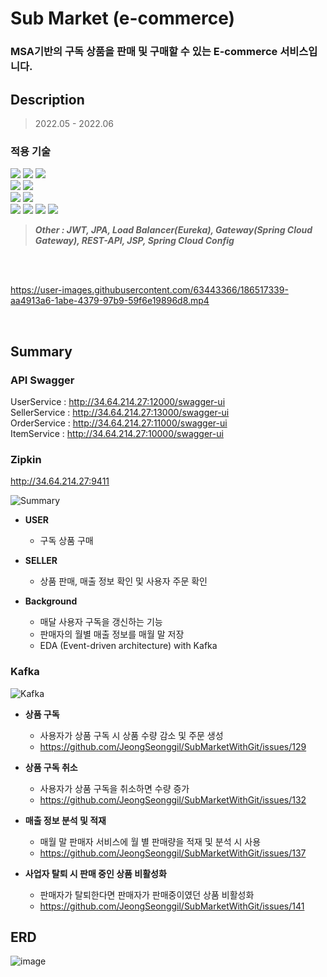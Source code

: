 #  Sub Market (e-commerce)

### MSA기반의 구독 상품을 판매 및 구매할 수 있는 E-commerce 서비스입니다.

## Description

> 2022.05 - 2022.06

### 적용 기술

<div>
<img src="https://img.shields.io/badge/Spring Boot-6DB33F?style=for-the-badge&logo=Spring Boot&logoColor=white" />
<img src="https://img.shields.io/badge/Flask-000000?style=for-the-badge&logo=Flask&logoColor=white" />
<img src="https://img.shields.io/badge/Spring Security-6DB33F?style=for-the-badge&logo=Spring Security&logoColor=white" /><br/>
<img src="https://img.shields.io/badge/MariaDB-003545?style=for-the-badge&logo=MariaDB&logoColor=white" />
<img src="https://img.shields.io/badge/MongoDB-47A248?style=for-the-badge&logo=MongoDB&logoColor=white" /><br/>
<img src="https://img.shields.io/badge/RabbitMQ-FF6600?style=for-the-badge&logo=RabbitMQ&logoColor=white" />
<img src="https://img.shields.io/badge/Apache Kafka-231F20?style=for-the-badge&logo=Apache Kafka&logoColor=white" /><br/>
<img src="https://img.shields.io/badge/Amazon EC2-FF9900?style=for-the-badge&logo=Amazon EC2&logoColor=white"/>
<img src="https://img.shields.io/badge/Amazon S3-569A31?style=for-the-badge&logo=Amazon S3&logoColor=white"/>
<img src="https://img.shields.io/badge/Microsoft Azure-0078D4?style=for-the-badge&logo=Microsoft Azure&logoColor=white"/>
<img src="https://img.shields.io/badge/GCP-4285F4?style=for-the-badge&logo=Google Cloud&logoColor=white"/><br/>
</div>

> _**Other : JWT, JPA, Load Balancer(Eureka), Gateway(Spring Cloud Gateway), REST-API, JSP, Spring Cloud Config**_
<br/>
<br/>

https://user-images.githubusercontent.com/63443366/186517339-aa4913a6-1abe-4379-97b9-59f6e19896d8.mp4

<br/>

## Summary

### API Swagger
UserService : http://34.64.214.27:12000/swagger-ui
</br>
SellerService : http://34.64.214.27:13000/swagger-ui
</br>
OrderService : http://34.64.214.27:11000/swagger-ui
</br>
ItemService : http://34.64.214.27:10000/swagger-ui
</br>

### Zipkin
http://34.64.214.27:9411

![Summary](https://user-images.githubusercontent.com/63443366/175762264-d15dfadd-e097-4dd9-8294-c86e65a15691.png)

* **USER**
    * 구독 상품 구매

* **SELLER**
    * 상품 판매, 매출 정보 확인 및 사용자 주문 확인

* **Background**
    * 매달 사용자 구독을 갱신하는 기능
    * 판매자의 월별 매출 정보를 매월 말 저장
    * EDA (Event-driven architecture) with Kafka

### Kafka

![Kafka](https://user-images.githubusercontent.com/63443366/175763046-816a1b35-9df7-4249-965b-fa7ce7f31ccc.png)

* **상품 구독**
    * 사용자가 상품 구독 시 상품 수량 감소 및 주문 생성
    * https://github.com/JeongSeonggil/SubMarketWithGit/issues/129

* **상품 구독 취소**
    * 사용자가 상품 구독을 취소하면 수량 증가
    * https://github.com/JeongSeonggil/SubMarketWithGit/issues/132

* **매출 정보 분석 및 적재**
    * 매월 말 판매자 서비스에 월 별 판매량을 적재 및 분석 시 사용
    * https://github.com/JeongSeonggil/SubMarketWithGit/issues/137

* **사업자 탈퇴 시 판매 중인 상품 비활성화**
    * 판매자가 탈퇴한다면 판매자가 판매중이였던 상품 비활성화
    * https://github.com/JeongSeonggil/SubMarketWithGit/issues/141

## ERD
![image](https://user-images.githubusercontent.com/63443366/184500117-3e225474-5937-4399-8c10-ab70110219e3.png)
